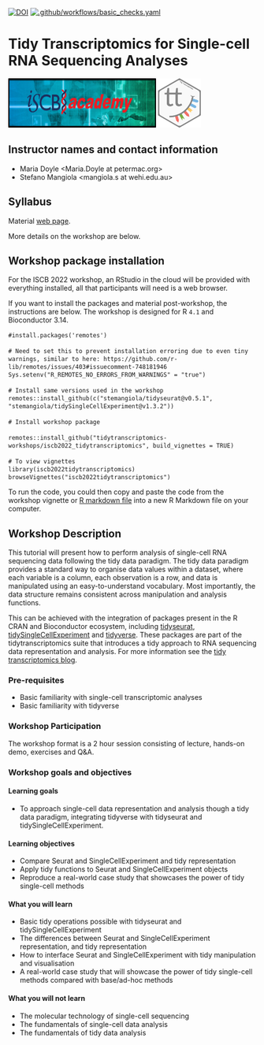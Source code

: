 <!-- badges: start -->
[![DOI](https://zenodo.org/badge/DOI/10.5281/zenodo.6141308.svg)](https://doi.org/10.5281/zenodo.6141308)
[![.github/workflows/basic_checks.yaml](https://github.com/tidytranscriptomics-workshops/iscb2022_tidytranscriptomics/workflows/.github/workflows/basic_checks.yaml/badge.svg)](https://github.com/tidytranscriptomics-workshops/iscb2022_tidytranscriptomics/actions) 	
<!-- badges: end -->

# Tidy Transcriptomics for Single-cell RNA Sequencing Analyses
<p float="left">
<img height="100" width="300" alt="iscbacademy" src="man/figures/ISCBacademy.png"/>
<img height="100" alt="tidybulk" src="https://github.com/Bioconductor/BiocStickers/blob/master/tidybulk/tidybulk.png?raw=true"/>
</p>

## Instructor names and contact information

* Maria Doyle <Maria.Doyle at petermac.org>  
* Stefano Mangiola <mangiola.s at wehi.edu.au>

## Syllabus

Material [web page](https://tidytranscriptomics-workshops.github.io/iscb2022_tidytranscriptomics/articles/tidytranscriptomics_case_study.html).

More details on the workshop are below.

## Workshop package installation 

For the ISCB 2022 workshop, an RStudio in the cloud will be provided with everything installed, all that participants will need is a web browser. 

If you want to install the packages and material post-workshop, the instructions are below. The workshop is designed for R `4.1` and Bioconductor 3.14.

```
#install.packages('remotes')

# Need to set this to prevent installation erroring due to even tiny warnings, similar to here: https://github.com/r-lib/remotes/issues/403#issuecomment-748181946
Sys.setenv("R_REMOTES_NO_ERRORS_FROM_WARNINGS" = "true")

# Install same versions used in the workshop
remotes::install_github(c("stemangiola/tidyseurat@v0.5.1", "stemangiola/tidySingleCellExperiment@v1.3.2"))

# Install workshop package

remotes::install_github("tidytranscriptomics-workshops/iscb2022_tidytranscriptomics", build_vignettes = TRUE)

# To view vignettes
library(iscb2022tidytranscriptomics)
browseVignettes("iscb2022tidytranscriptomics")
```

To run the code, you could then copy and paste the code from the workshop vignette or [R markdown file](https://raw.githubusercontent.com/tidytranscriptomics-workshops/iscb2022_tidytranscriptomics/master/vignettes/tidytranscriptomics_case_study.Rmd) into a new R Markdown file on your computer.

## Workshop Description

This tutorial will present how to perform analysis of single-cell RNA sequencing data following the tidy data paradigm. The tidy data paradigm provides a standard way to organise data values within a dataset, where each variable is a column, each observation is a row, and data is manipulated using an easy-to-understand vocabulary. Most importantly, the data structure remains consistent across manipulation and analysis functions.

This can be achieved with the integration of packages present in the R CRAN and Bioconductor ecosystem, including [tidyseurat](https://stemangiola.github.io/tidyseurat/), [tidySingleCellExperiment](https://stemangiola.github.io/tidySingleCellExperiment/) and [tidyverse](https://www.tidyverse.org/). These packages are part of the tidytranscriptomics suite that introduces a tidy approach to RNA sequencing data representation and analysis. For more information see the [tidy transcriptomics blog](https://stemangiola.github.io/tidytranscriptomics/).

### Pre-requisites

* Basic familiarity with single-cell transcriptomic analyses
* Basic familiarity with tidyverse


### Workshop Participation

The workshop format is a 2 hour session consisting of lecture, hands-on demo, exercises and Q&A.


### Workshop goals and objectives

#### Learning goals

* To approach single-cell data representation and analysis though a tidy data paradigm, integrating tidyverse with tidyseurat and tidySingleCellExperiment.

#### Learning objectives

* Compare Seurat and SingleCellExperiment and tidy representation
* Apply tidy functions to Seurat and SingleCellExperiment objects
* Reproduce a real-world case study that showcases the power of tidy single-cell methods

#### What you will learn

* Basic tidy operations possible with tidyseurat and tidySingleCellExperiment
* The differences between Seurat and SingleCellExperiment representation, and tidy representation
* How to interface Seurat and SingleCellExperiment with tidy manipulation and visualisation
* A real-world case study that will showcase the power of tidy single-cell methods compared with base/ad-hoc methods

#### What you will not learn

* The molecular technology of single-cell sequencing
* The fundamentals of single-cell data analysis
* The fundamentals of tidy data analysis

